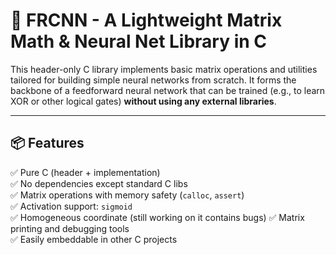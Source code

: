 # 🧠 FRCNN - A Lightweight Matrix Math & Neural Net Library in C

This header-only C library implements basic matrix operations and utilities tailored for building simple neural networks from scratch. It forms the backbone of a feedforward neural network that can be trained (e.g., to learn XOR or other logical gates) **without using any external libraries**.

---

## 📦 Features

✅ Pure C (header + implementation)  
✅ No dependencies except standard C libs  
✅ Matrix operations with memory safety (`calloc`, `assert`)  
✅ Activation support: `sigmoid`  
✅ Homogeneous coordinate (still working on it contains bugs)
✅ Matrix printing and debugging tools  
✅ Easily embeddable in other C projects
